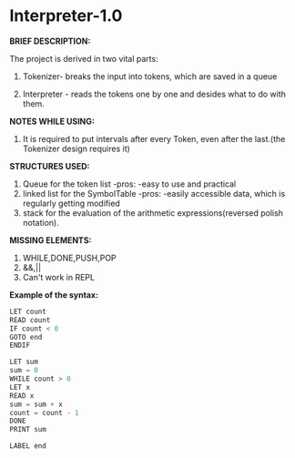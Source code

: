 # Interpreter-1.0

**BRIEF DESCRIPTION:**

The project is derived in two vital parts:
1) Tokenizer- breaks the input into tokens,
which are saved in a queue

2) Interpreter - reads the tokens one by one 
and desides what to do with them.


**NOTES WHILE USING:**
1) It is required to put intervals after every 
Token, even after the last.(the Tokenizer design
requires it)


**STRUCTURES USED:**
1) Queue for the token list
   -pros:
     -easy to use and practical
2) linked list for the SymbolTable
   -pros:
     -easily accessible data, which is regularly
     getting modified
3) stack for the evaluation of the arithmetic 
expressions(reversed polish notation).

**MISSING ELEMENTS:**
1) WHILE,DONE,PUSH,POP
2) &&,||
3) Can't work in REPL


**Example of the syntax:**
```C++
LET count
READ count
IF count < 0
GOTO end
ENDIF

LET sum
sum = 0
WHILE count > 0
LET x
READ x
sum = sum + x
count = count - 1
DONE
PRINT sum

LABEL end
```
